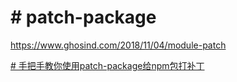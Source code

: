 # # patch-package

https://www.ghosind.com/2018/11/04/module-patch

[# 手把手教你使用patch-package给npm包打补丁](https://juejin.cn/post/6962554654643191815)